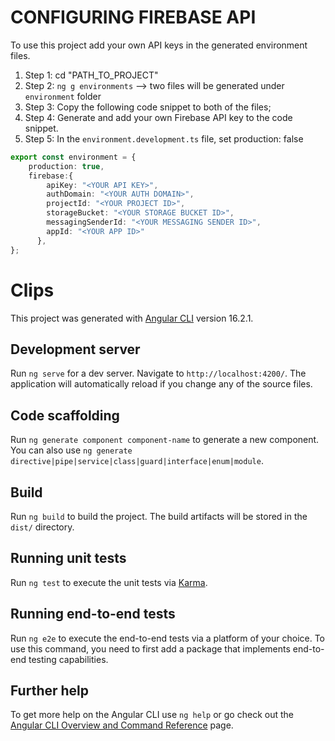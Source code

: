 # CONFIGURING FIREBASE API
To use this project add your own API keys in the generated environment files.
1. Step 1: cd "PATH_TO_PROJECT"
2. Step 2: `ng g environments` --> two files will be generated under `environment` folder
3. Step 3: Copy the following code snippet to both of the files;
4. Step 4: Generate and add your own Firebase API key to the code snippet.
5. Step 5: In the `environment.development.ts` file, set production: false

```typescript
export const environment = {
	production: true,
	firebase:{
		apiKey: "<YOUR API KEY>",
		authDomain: "<YOUR AUTH DOMAIN>",
		projectId: "<YOUR PROJECT ID>",
		storageBucket: "<YOUR STORAGE BUCKET ID>",
		messagingSenderId: "<YOUR MESSAGING SENDER ID>",
		appId: "<YOUR APP ID>"
	  },
};
```

# Clips

This project was generated with [Angular CLI](https://github.com/angular/angular-cli) version 16.2.1.

## Development server

Run `ng serve` for a dev server. Navigate to `http://localhost:4200/`. The application will automatically reload if you change any of the source files.

## Code scaffolding

Run `ng generate component component-name` to generate a new component. You can also use `ng generate directive|pipe|service|class|guard|interface|enum|module`.

## Build

Run `ng build` to build the project. The build artifacts will be stored in the `dist/` directory.

## Running unit tests

Run `ng test` to execute the unit tests via [Karma](https://karma-runner.github.io).

## Running end-to-end tests

Run `ng e2e` to execute the end-to-end tests via a platform of your choice. To use this command, you need to first add a package that implements end-to-end testing capabilities.

## Further help

To get more help on the Angular CLI use `ng help` or go check out the [Angular CLI Overview and Command Reference](https://angular.io/cli) page.
